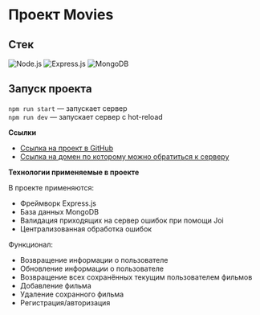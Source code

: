 # Проект Movies

## Стек

![Node.js](https://img.shields.io/badge/-Node.js-4A4A4A?style=for-the-badge&logo=Node.js&logoColor=2D8822)
![Express.js](https://img.shields.io/badge/-Express.js-4A4A4A?style=for-the-badge&logo=Express&logoColor=F7FF7A)
![MongoDB](https://img.shields.io/badge/-MongoDB-4A4A4A?style=for-the-badge&logo=MongoDB&logoColor=2ED919)

## Запуск проекта

`npm run start` — запускает сервер  
`npm run dev` — запускает сервер с hot-reload

**Ссылки**

- [Ссылка на проект в GitHub](https://github.com/AzizJP/movies-explorer-api)
- [Ссылка на домен по которому можно обратиться к серверу]()

**Технологии применяемые в проекте**

В проекте применяются:

- Фреймворк Express.js
- База данных MongoDB
- Валидация приходящих на сервер ошибок при помощи Joi
- Централизованная обработка ошибок

Функционал:

- Возвращение информации о пользователе
- Обновление информации о пользователе
- Возвращение всех сохранённых текущим пользователем фильмов
- Добавление фильма
- Удаление сохранного фильма
- Регистрация/авторизация
